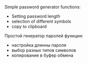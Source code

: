 Simple password generator
functions:
- Setting password length
- selection of different symbols
- copy to clipboard

Простой генератор паролей
функции:
- настройка длинны пароля
- выбор разных типов символов
- копирование в буфер обмена
